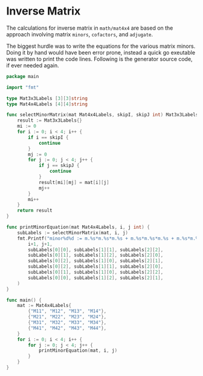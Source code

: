 # Inverse Matrix

The calculations for inverse matrix in `math/mat4x4` are based on the approach involving matrix `minors`, `cofactors`, and `adjugate`.

The biggest hurdle was to write the equations for the various matrix minors. Doing it by hand would have been error prone, instead a quick go exeutable was written to print the code lines. Following is the generator source code, if ever needed again.

```go
package main

import "fmt"

type Mat3x3Labels [3][3]string
type Mat4x4Labels [4][4]string

func selectMinorMatrix(mat Mat4x4Labels, skipI, skipJ int) Mat3x3Labels {
	result := Mat3x3Labels{}
	mi := 0
	for i := 0; i < 4; i++ {
		if i == skipI {
			continue
		}
		mj := 0
		for j := 0; j < 4; j++ {
			if j == skipJ {
				continue
			}
			result[mi][mj] = mat[i][j]
			mj++
		}
		mi++
	}
	return result
}

func printMinorEquation(mat Mat4x4Labels, i, j int) {
	subLabels := selectMinorMatrix(mat, i, j)
	fmt.Printf("minor%d%d := m.%s*m.%s*m.%s + m.%s*m.%s*m.%s + m.%s*m.%s*m.%s - m.%s*m.%s*m.%s - m.%s*m.%s*m.%s - m.%s*m.%s*m.%s\n",
		i+1, j+1,
		subLabels[0][0], subLabels[1][1], subLabels[2][2],
		subLabels[0][1], subLabels[1][2], subLabels[2][0],
		subLabels[0][2], subLabels[1][0], subLabels[2][1],
		subLabels[0][2], subLabels[1][1], subLabels[2][0],
		subLabels[0][1], subLabels[1][0], subLabels[2][2],
		subLabels[0][0], subLabels[1][2], subLabels[2][1],
	)
}

func main() {
	mat := Mat4x4Labels{
		{"M11", "M12", "M13", "M14"},
		{"M21", "M22", "M23", "M24"},
		{"M31", "M32", "M33", "M34"},
		{"M41", "M42", "M43", "M44"},
	}
	for i := 0; i < 4; i++ {
		for j := 0; j < 4; j++ {
			printMinorEquation(mat, i, j)
		}
	}
}
```